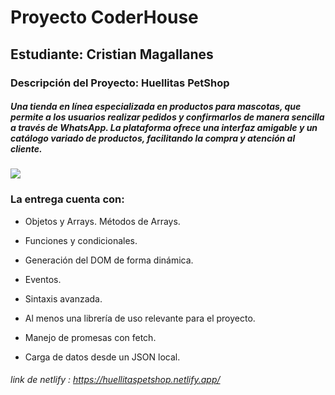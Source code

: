 # Proyecto CoderHouse
## Estudiante: Cristian Magallanes
### Descripción del Proyecto: Huellitas PetShop
##### Una tienda en línea especializada en productos para mascotas, que permite a los usuarios realizar pedidos y confirmarlos de manera sencilla a través de WhatsApp. La plataforma ofrece una interfaz amigable y un catálogo variado de productos, facilitando la compra y atención al cliente.


![](https://elements-cover-images-0.imgix.net/0e947e72-2e49-4c64-80f4-29babf42f4a3?auto=compress%2Cformat&w=900&fit=max&s=2b9fe39f9e033e9ae76daf15c6388df5)

### La entrega cuenta con:
- Objetos y Arrays. Métodos de Arrays.

- Funciones y condicionales.

- Generación del DOM de forma dinámica.

- Eventos.

- Sintaxis avanzada.

- Al menos una librería de uso relevante para el proyecto.

- Manejo de promesas con fetch.

- Carga de datos desde un JSON local.

###### link de netlify : https://huellitaspetshop.netlify.app/